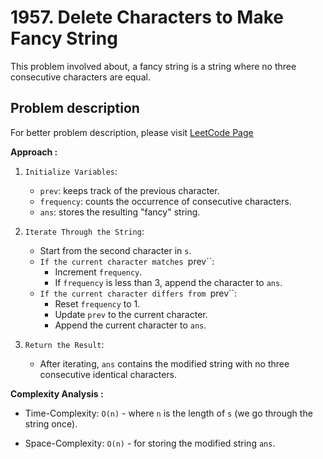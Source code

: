 # 1957. Delete Characters to Make Fancy String

This problem involved about, a fancy string is a string where no three consecutive characters are equal.

## Problem description

For better problem description, please visit [LeetCode Page](https://leetcode.com/problems/delete-characters-to-make-fancy-string/description/)

**Approach :**<br/>

1. `Initialize Variables`:

    - `prev`: keeps track of the previous character.
    - `frequency`: counts the occurrence of consecutive characters.
    - `ans`: stores the resulting "fancy" string.

2. `Iterate Through the String`:

    - Start from the second character in `s`.
    - `If the current character matches `prev``:
        - Increment `frequency`.
        - If `frequency` is less than 3, append the character to `ans`.
    - `If the current character differs from `prev``:
        - Reset `frequency` to 1.
        - Update `prev` to the current character.
        - Append the current character to `ans`.

3. `Return the Result`:
    - After iterating, `ans` contains the modified string with no three consecutive identical characters.

**Complexity Analysis :**<br/>

-   Time-Complexity: `O(n)` - where `n` is the length of `s` (we go through the string once).

-   Space-Complexity: `O(n)` - for storing the modified string `ans`.
